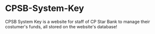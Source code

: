 # CPSB-System-Key
CPSB System Key is a website for staff of CP Star Bank to manage their costumer's funds, all stored on the website's database!
